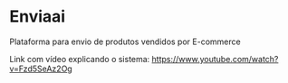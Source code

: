 # Enviaai
Plataforma para envio de produtos vendidos por E-commerce

Link com vídeo explicando o sistema: https://www.youtube.com/watch?v=Fzd5SeAz2Og
